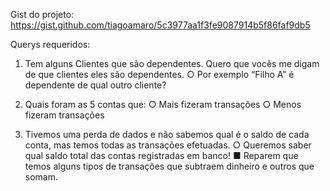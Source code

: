 Gist do projeto: https://gist.github.com/tiagoamaro/5c3977aa1f3fe9087914b5f86faf9db5

Querys requeridos:

1. Tem alguns Clientes que são dependentes. Quero que vocês me digam de que clientes eles são dependentes.
○ Por exemplo “Filho A” é dependente de qual outro cliente?
2. Quais foram as 5 contas que:
○ Mais fizeram transações
○ Menos fizeram transações

3. Tivemos uma perda de dados e não sabemos qual é o saldo de cada conta, mas temos todas as transações
efetuadas.
○ Queremos saber qual saldo total das contas registradas em banco!
■ Reparem que temos alguns tipos de transações que subtraem dinheiro e outros que
somam.
